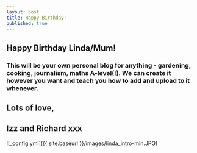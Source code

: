 ```yaml
---
layout: post
title: Happy Birthday!
published: true
---
```


## Happy Birthday Linda/Mum!
### This will be your own personal blog for anything - gardening, cooking, journalism, maths A-level(!). We can create it however you want and teach you how to add and upload to it whenever. 
## Lots of love,
## Izz and Richard xxx

![_config.yml]({{ site.baseurl }}/images/linda_intro-min.JPG)
